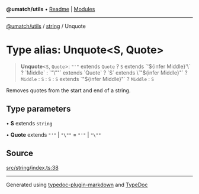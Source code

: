 **@umatch/utils** • [Readme](../../index.md) \| [Modules](../../modules.md)

***

[@umatch/utils](../../modules.md) / [string](../index.md) / Unquote

# Type alias: Unquote\<S, Quote\>

> **Unquote**\<`S`, `Quote`\>: `"'"` extends `Quote` ? `S` extends \`'${infer Middle}'\` ? `Middle` : `"\""` extends `Quote` ? `S` extends \`"${infer Middle}"\` ? `Middle` : `S` : `S` : `S` extends \`"${infer Middle}"\` ? `Middle` : `S`

Removes quotes from the start and end of a string.

## Type parameters

• **S** extends `string`

• **Quote** extends `"'"` \| `"\""` = `"'"` \| `"\""`

## Source

[src/string/index.ts:38](https://github.com/umatch-oficial/utils/blob/6e00801/src/string/index.ts#L38)

***

Generated using [typedoc-plugin-markdown](https://www.npmjs.com/package/typedoc-plugin-markdown) and [TypeDoc](https://typedoc.org/)
